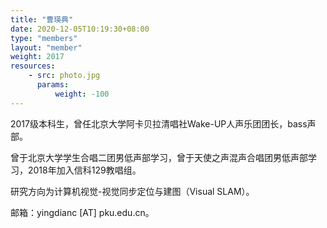 ```yaml
---
title: "曹瑛典"
date: 2020-12-05T10:19:30+08:00
type: "members"
layout: "member"
weight: 2017
resources:
    - src: photo.jpg
      params:
          weight: -100
---
```


2017级本科生，曾任北京大学阿卡贝拉清唱社Wake-UP人声乐团团长，bass声部。

曾于北京大学学生合唱二团男低声部学习，曾于天使之声混声合唱团男低声部学习，2018年加入信科129教唱组。

研究方向为计算机视觉-视觉同步定位与建图（Visual SLAM）。

邮箱：yingdianc \[AT\] pku.edu.cn。

